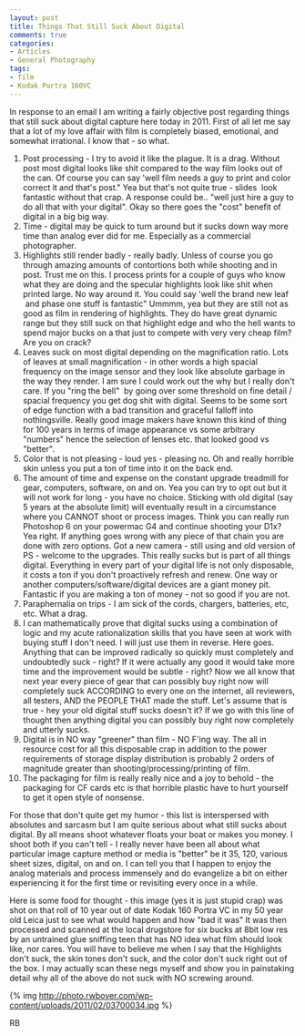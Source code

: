 ```yaml
---
layout: post
title: Things That Still Suck About Digital
comments: true
categories:
- Articles
- General Photography
tags:
- film
- Kodak Portra 160VC
---
```

In response to an email I am writing a fairly objective post regarding things that still suck about digital capture here today in 2011. First of all let me say that a lot of my love affair with film is completely biased, emotional, and somewhat irrational. I know that - so what.
<ol>
	<li>Post processing - I try to avoid it like the plague. It is a drag. Without post most digital looks like shit compared to the way film looks out of the can. Of course you can say 'well film needs a guy to print and color correct it and that's post." Yea but that's not quite true - slides  look fantastic without that crap. A response could be.. "well just hire a guy to do all that with your digital". Okay so there goes the "cost" benefit of digital in a big big way.</li>
	<li>Time - digital may be quick to turn around but it sucks down way more time than analog ever did for me. Especially as a commercial photographer.</li>
	<li>Highlights still render badly - really badly. Unless of course you go through amazing amounts of contortions both while shooting and in post. Trust me on this. I process prints for a couple of guys who know what they are doing and the specular highlights look like shit when printed large. No way around it. You could say 'well the brand new leaf  and phase one stuff is fantastic" Ummmm, yea but they are still not as good as film in rendering of highlights. They do have great dynamic range but they still suck on that highlight edge and who the hell wants to spend major bucks on a that just to compete with very very cheap film? Are you on crack?</li>
	<li>Leaves suck on most digital depending on the magnification ratio. Lots of leaves at small magnification - in other words a high spacial frequency on the image sensor and they look like absolute garbage in the way they render. I am sure I could work out the why but I really don't care. If you "ring the bell"  by going over some threshold on fine detail / spacial frequency you get dog shit with digital. Seems to be some sort of edge function with a bad transition and graceful falloff into nothingsville. Really good image makers have known this kind of thing for 100 years in terms of image appearance vs some arbitrary "numbers" hence the selection of lenses etc. that looked good vs "better".</li>
	<li>Color that is not pleasing - loud yes - pleasing no. Oh and really horrible skin unless you put a ton of time into it on the back end.</li>
	<li>The amount of time and expense on the constant upgrade treadmill for gear, computers, software, on and on. Yea you can try to opt out but it will not work for long - you have no choice. Sticking with old digital (say 5 years at the absolute limit) will eventually result in a circumstance where you CANNOT shoot or process images. Think you can really run Photoshop 6 on your powermac G4 and continue shooting your D1x? Yea right. If anything goes wrong with any piece of that chain you are done with zero options. Got a new camera - still using and old version of PS - welcome to the upgrades. This really sucks but is part of all things digital. Everything in every part of your digital life is not only disposable, it costs a ton if you don't proactively refresh and renew. One way or another computers/software/digital devices are a giant money pit. Fantastic if you are making a ton of money - not so good if you are not.</li>
	<li>Paraphernalia on trips - I am sick of the cords, chargers, batteries, etc, etc. What a drag.</li>
	<li>I can mathematically prove that digital sucks using a combination of logic and my acute rationalization skills that you have seen at work with buying stuff I don't need. I will just use them in reverse. Here goes. Anything that can be improved radically so quickly must completely and undoubtedly suck - right? If it were actually any good it would take more time and the improvement would be subtle - right? Now we all know that next year every piece of gear that can possibly buy right now will completely suck ACCORDING to every one on the internet, all reviewers, all testers, AND the PEOPLE THAT made the stuff. Let's assume that is true - hey your old digital stuff sucks doesn't it? If we go with this line of thought then anything digital you can possibly buy right now completely and utterly sucks.</li>
	<li>Digital is in NO way "greener" than film - NO F'ing way. The all in resource cost for all this disposable crap in addition to the power requirements of storage display distribution is probably 2 orders of magnitude greater than shooting/processing/printing of film.</li>
	<li>The packaging for film is really really nice and a joy to behold - the packaging for CF cards etc is that horrible plastic have to hurt yourself to get it open style of nonsense.</li>
</ol>
For those that don't quite get my humor - this list is interspersed with absolutes and sarcasm but I am quite serious about what still sucks about digital. By all means shoot whatever floats your boat or makes you money. I shoot both if you can't tell - I really never have been all about what particular image capture method or media is "better" be it 35, 120, various sheet sizes, digital, on and on. I can tell you that I happen to enjoy the analog materials and process immensely and do evangelize a bit on either experiencing it for the first time or revisiting every once in a while.

Here is some food for thought - this image (yes it is just stupid crap) was shot on that roll of 10 year out of date Kodak 160 Portra VC in my 50 year old Leica just to see what would happen and how "bad it was" It was then processed and scanned at the local drugstore for six bucks at 8bit low res by an untrained glue sniffing teen that has NO idea what film should look like, nor cares. You will have to believe me when I say that the Highlights don't suck, the skin tones don't suck, and the color don't suck right out of the box. I may actually scan these negs myself and show you in painstaking detail why all of the above do not suck with NO screwing around.

{% img http://photo.rwboyer.com/wp-content/uploads/2011/02/03700034.jpg %}

RB
